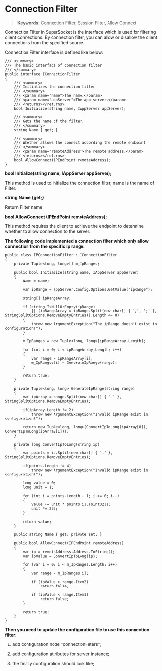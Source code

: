 # Connection Filter

> __Keywords__: Connection Filter, Session Filter, Allow Connect

Connection Filter in SuperSocket is the interface which is used for filtering client connections. By connection filter, you can allow or disallow the client connections from the specified source.

Connection Filter interface is defined like below:

    /// <summary>
    /// The basic interface of connection filter
    /// </summary>
    public interface IConnectionFilter
    {
        /// <summary>
        /// Initializes the connection filter
        /// </summary>
        /// <param name="name">The name.</param>
        /// <param name="appServer">The app server.</param>
        /// <returns></returns>
        bool Initialize(string name, IAppServer appServer);

        /// <summary>
        /// Gets the name of the filter.
        /// </summary>
        string Name { get; }

        /// <summary>
        /// Whether allows the connect according the remote endpoint
        /// </summary>
        /// <param name="remoteAddress">The remote address.</param>
        /// <returns></returns>
        bool AllowConnect(IPEndPoint remoteAddress);
    }


**bool Initialize(string name, IAppServer appServer);**

This method is used to initialize the connection filter, name is the name of Filter.

**string Name {get;}**

Return Filter name

**bool AllowConnect (IPEndPoint remoteAddress);**

This method requires the client to achieve the endpoint to determine whether to allow connection to the server.



**The following code implemented a connection filter which only allow connection from the specific ip range:**

    public class IPConnectionFilter : IConnectionFilter
    {
        private Tuple<long, long>[] m_IpRanges;

        public bool Initialize(string name, IAppServer appServer)
        {
            Name = name;

            var ipRange = appServer.Config.Options.GetValue("ipRange");

            string[] ipRangeArray;

            if (string.IsNullOrEmpty(ipRange)
                || (ipRangeArray = ipRange.Split(new char[] { ',', ';' }, StringSplitOptions.RemoveEmptyEntries)).Length <= 0)
            {
                throw new ArgumentException("The ipRange doesn't exist in configuration!");
            }

            m_IpRanges = new Tuple<long, long>[ipRangeArray.Length];

            for (int i = 0; i < ipRangeArray.Length; i++)
            {
                var range = ipRangeArray[i];
                m_IpRanges[i] = GenerateIpRange(range);
            }

            return true;
        }

        private Tuple<long, long> GenerateIpRange(string range)
        {
            var ipArray = range.Split(new char[] { '-' }, StringSplitOptions.RemoveEmptyEntries);

            if(ipArray.Length != 2)
                throw new ArgumentException("Invalid ipRange exist in configuration!");

            return new Tuple<long, long>(ConvertIpToLong(ipArray[0]), ConvertIpToLong(ipArray[1]));
        }

        private long ConvertIpToLong(string ip)
        {
            var points = ip.Split(new char[] { '.' }, StringSplitOptions.RemoveEmptyEntries);

            if(points.Length != 4)
                throw new ArgumentException("Invalid ipRange exist in configuration!");

            long value = 0;
            long unit = 1;

            for (int i = points.Length - 1; i >= 0; i--)
            {
                value += unit * points[i].ToInt32();
                unit *= 256;
            }

            return value;
        }

        public string Name { get; private set; }

        public bool AllowConnect(IPEndPoint remoteAddress)
        {
            var ip = remoteAddress.Address.ToString();
            var ipValue = ConvertIpToLong(ip);

            for (var i = 0; i < m_IpRanges.Length; i++)
            {
                var range = m_IpRanges[i];

                if (ipValue > range.Item2)
                    return false;

                if (ipValue < range.Item1)
                    return false;
            }

            return true;
        }
    }

**Then you need to update the configuration file to use this connection filter:**

1) add configuration node "connectionFilters";

    <connectionFilters>
      <add name="IpRangeFilter"
           type="SuperSocket.QuickStart.ConnectionFilter.IPConnectionFilter, SuperSocket.QuickStart.ConnectionFilter" />
    </connectionFilters>


2) add configuration attributes for server instance;

    <server name="EchoServer"
            serverTypeName="EchoService" ip="Any" port="2012"
            connectionFilter="IpRangeFilter"
            ipRange="127.0.1.0-127.0.1.255">
    </server>

3) the finally configuration should look like;

    <?xml version="1.0" encoding="utf-8" ?>
    <configuration>
        <configSections>
            <section name="superSocket" type="SuperSocket.SocketEngine.Configuration.SocketServiceConfig, SuperSocket.SocketEngine"/>
        </configSections>
        <appSettings>
            <add key="ServiceName" value="EchoService"/>
        </appSettings>
        <superSocket>
            <servers>
                <server name="EchoServer"
                    serverTypeName="EchoService"
                    ip="Any" port="2012"
                    connectionFilter="IpRangeFilter"
                    ipRange="127.0.1.0-127.0.1.255">
                </server>
            </servers>
           <serverTypes>
               <add name="EchoService"
                    type="SuperSocket.QuickStart.EchoService.EchoServer, SuperSocket.QuickStart.EchoService" />
           </serverTypes>
           <connectionFilters>
               <add name="IpRangeFilter"
                    type="SuperSocket.QuickStart.ConnectionFilter.IPConnectionFilter, SuperSocket.QuickStart.ConnectionFilter" />
           </connectionFilters>
        </superSocket>
        <startup>
            <supportedRuntime version="v4.0" sku=".NETFramework,Version=v4.0" />
        </startup>
    </configuration>
    